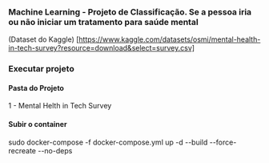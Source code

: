 ### Machine Learning - Projeto de Classificação. Se a pessoa iria ou não iniciar um tratamento para saúde mental
(Dataset do Kaggle) [https://www.kaggle.com/datasets/osmi/mental-health-in-tech-survey?resource=download&select=survey.csv]

### Executar projeto
#### Pasta do Projeto
1 - Mental Helth in Tech Survey
#### Subir o container
sudo docker-compose -f docker-compose.yml up  -d --build --force-recreate --no-deps
